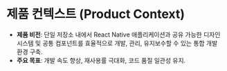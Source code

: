 # 제품 컨텍스트 (Product Context)

- **제품 비전**: 단일 저장소 내에서 React Native 애플리케이션과 공유 가능한 디자인 시스템 및 공통 컴포넌트를 효율적으로 개발, 관리, 유지보수할 수 있는 통합 개발 환경 구축.
- **주요 목표**: 개발 속도 향상, 재사용률 극대화, 코드 품질 일관성 유지.
